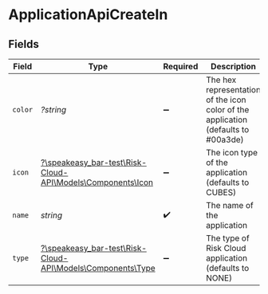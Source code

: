 # ApplicationApiCreateIn


## Fields

| Field                                                                                     | Type                                                                                      | Required                                                                                  | Description                                                                               | Example                                                                                   |
| ----------------------------------------------------------------------------------------- | ----------------------------------------------------------------------------------------- | ----------------------------------------------------------------------------------------- | ----------------------------------------------------------------------------------------- | ----------------------------------------------------------------------------------------- |
| `color`                                                                                   | *?string*                                                                                 | :heavy_minus_sign:                                                                        | The hex representation of the icon color of the application (defaults to #00a3de)         | #00a3de                                                                                   |
| `icon`                                                                                    | [?\speakeasy_bar-test\Risk-Cloud-API\Models\Components\Icon](../../models/shared/Icon.md) | :heavy_minus_sign:                                                                        | The icon type of the application (defaults to CUBES)                                      | CUBES                                                                                     |
| `name`                                                                                    | *string*                                                                                  | :heavy_check_mark:                                                                        | The name of the application                                                               | Cyber Risk Management Application                                                         |
| `type`                                                                                    | [?\speakeasy_bar-test\Risk-Cloud-API\Models\Components\Type](../../models/shared/Type.md) | :heavy_minus_sign:                                                                        | The type of Risk Cloud application (defaults to NONE)                                     | CONTROLS_COMPLIANCE                                                                       |